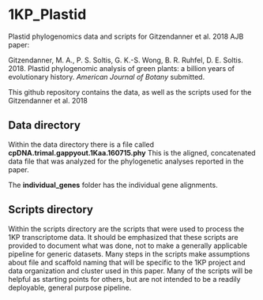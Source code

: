 # 1KP_Plastid
Plastid phylogenomics data and scripts for Gitzendanner et al. 2018 AJB paper:

Gitzendanner, M. A., P. S. Soltis, G. K.-S. Wong, B. R. Ruhfel, D. E. Soltis. 2018. Plastid phylogenomic analysis of green plants: a billion years of evolutionary history. _American Journal of Botany_ submitted.

This github repository contains the data, as well as the scripts used for the Gitzendanner et al. 2018 

## Data directory

Within the data directory there is a file called **cpDNA.trimal.gappyout.1Kaa.160715.phy** This is the aligned, concatenated data file that was analyzed for the phylogenetic analyses reported in the paper.

The **individual_genes** folder has the individual gene alignments. 

## Scripts directory

Within the scripts directory are the scripts that were used to process the 1KP transcriptome data. It should be emphasized that these scripts are provided to document what was done, not to make a generally applicable pipeline for generic datasets. Many steps in the scripts make assumptions about file and scaffold naming that will be specific to the 1KP project and data organization and cluster used in this paper. Many of the scripts will be helpful as starting points for others, but are not intended to be a readily deployable, general purpose pipeline.
